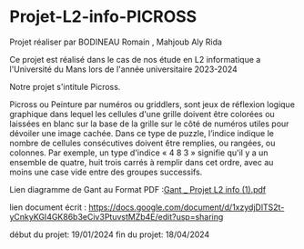 # Projet-L2-info-PICROSS
Projet réaliser par BODINEAU Romain , Mahjoub Aly Rida

Ce projet est réalisé dans le cas de nos étude en L2 informatique a l'Université du Mans lors de l'année universitaire 2023-2024

Notre projet s'intitule Picross.

Picross ou Peinture par numéros ou griddlers, sont jeux de réflexion logique graphique dans lequel les cellules d'une grille doivent être colorées ou laissées en blanc sur la base de la grille sur le côté de numéros utiles pour dévoiler une image cachée. Dans ce type de puzzle, l’indice indique le nombre de cellules consécutives doivent être remplies, ou rangées, ou colonnes. Par exemple, un type d'indice « 4 8 3 » signifie qu'il y a un ensemble de quatre, huit trois carrés à remplir dans cet ordre, avec au moins une case vide entre des groupes successifs.

Lien diagramme de Gant au Format PDF :[Gant _ Projet L2 info (1).pdf](https://github.com/romain72510/Picross-L2-info/files/14065551/Gant._.Projet.L2.info.1.pdf)



lien document écrit :
https://docs.google.com/document/d/1xzydjDlTS2t-yCnkyKGI4GK86b3eCiv3PtuvstMZb4E/edit?usp=sharing

début du projet: 19/01/2024
fin du projet: 18/04/2024

